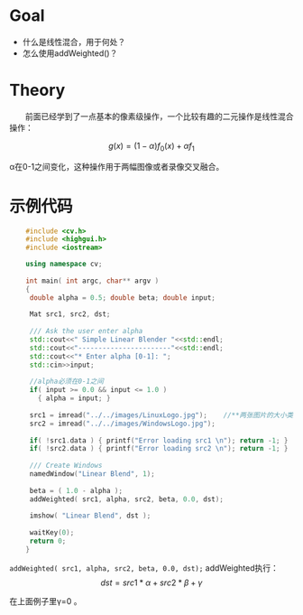 # Goal

* 什么是线性混合，用于何处？
* 怎么使用addWeighted()？

# Theory

　　前面已经学到了一点基本的像素级操作，一个比较有趣的二元操作是线性混合操作：

$$g(x)=(1-α)f_{0}(x)+αf_{1}$$

α在0-1之间变化，这种操作用于两幅图像或者录像交叉融合。

# 示例代码
```c++
    #include <cv.h>
    #include <highgui.h>
    #include <iostream>

    using namespace cv;
    
    int main( int argc, char** argv )
    {
     double alpha = 0.5; double beta; double input;
    
     Mat src1, src2, dst;
    
     /// Ask the user enter alpha
     std::cout<<" Simple Linear Blender "<<std::endl;
     std::cout<<"-----------------------"<<std::endl;
     std::cout<<"* Enter alpha [0-1]: ";
     std::cin>>input;
    
     //alpha必须在0-1之间
     if( input >= 0.0 && input <= 1.0 )
       { alpha = input; }
    
     src1 = imread("../../images/LinuxLogo.jpg");    //**两张图片的大小类型需要一致**
     src2 = imread("../../images/WindowsLogo.jpg");
    
     if( !src1.data ) { printf("Error loading src1 \n"); return -1; }
     if( !src2.data ) { printf("Error loading src2 \n"); return -1; }
    
     /// Create Windows
     namedWindow("Linear Blend", 1);
    
     beta = ( 1.0 - alpha );
     addWeighted( src1, alpha, src2, beta, 0.0, dst);
    
     imshow( "Linear Blend", dst );
    
     waitKey(0);
     return 0;
    }
```    
`addWeighted( src1, alpha, src2, beta, 0.0, dst);`
addWeighted执行：
   $$ dst=src1*α+src2*β+γ $$
   
在上面例子里γ=0  。